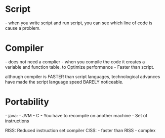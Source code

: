 <h1>Script</h1>
- when you write script and run script, you can see which line of code is cause a problem.


<h1>Compiler</h1>
- does not need a complier
- when you compile the code it creates a variable and function table, to Optimize performance
- Faster than script. 


although compiler is FASTER than script languages, technological advances have made the script language speed BARELY noticeable. 

<h1>Portability</h1>
- java:
	- JVM
- C
	- You have to recompile on another machine
	- Set of instructions



RISS: Reduced instruction set compiler
CISS: 
	- faster than RISS
	- complex